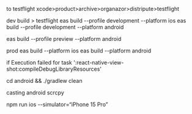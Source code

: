 to testflight
xcode>product>archive>organazor>distripute>testflight


dev build > testflight
eas build --profile development --platform ios
eas build --profile development --platform android


eas build --profile preview --platform android

prod
eas build --platform ios
eas build --platform android



if  Execution failed for task ':react-native-view-shot:compileDebugLibraryResources'

cd android && ./gradlew clean


casting android
scrcpy

npm run ios --simulator=“iPhone 15 Pro”